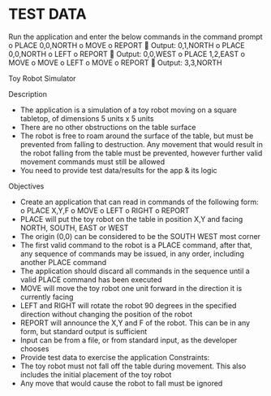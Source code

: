 # TEST DATA
Run the application and enter the below commands in the command prompt
o	PLACE 0,0,NORTH
o	MOVE
o	REPORT
	Output: 0,1,NORTH
o	PLACE 0,0,NORTH
o	LEFT
o	REPORT
	Output: 0,0,WEST
o	PLACE 1,2,EAST
o	MOVE
o	MOVE
o	LEFT
o	MOVE
o	REPORT
	Output: 3,3,NORTH


Toy Robot Simulator

Description
-	The application is a simulation of a toy robot moving on a square tabletop, of dimensions 5 units x 5 units
-	There are no other obstructions on the table surface
-	The robot is free to roam around the surface of the table, but must be prevented from falling to destruction. Any movement that would result in the robot falling from the table must be prevented, however further valid movement commands must still be allowed
-	You need to provide test data/results for the app & its logic

Objectives
-	Create an application that can read in commands of the following form:
o	PLACE X,Y,F
o	MOVE
o	LEFT
o	RIGHT
o	REPORT
-	PLACE will put the toy robot on the table in position X,Y and facing NORTH, SOUTH, EAST or WEST
-	The origin (0,0) can be considered to be the SOUTH WEST most corner
-	The first valid command to the robot is a PLACE command, after that, any sequence of commands may be issued, in any order, including another PLACE command
-	The application should discard all commands in the sequence until a valid PLACE command has been executed
-	MOVE will move the toy robot one unit forward in the direction it is currently facing
-	LEFT and RIGHT will rotate the robot 90 degrees in the specified direction without changing the position of the robot
-	REPORT will announce the X,Y and F of the robot. This can be in any form, but standard output is sufficient
-	Input can be from a file, or from standard input, as the developer chooses
-	Provide test data to exercise the application
Constraints:
-	The toy robot must not fall off the table during movement. This also includes the initial placement of the toy robot
-	Any move that would cause the robot to fall must be ignored
